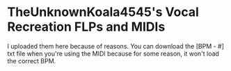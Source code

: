 # TheUnknownKoala4545's Vocal Recreation FLPs and MIDIs
I uploaded them here because of reasons. You can download the [BPM - #] txt file when you're using the MIDI because for some reason, it won't load the correct BPM.
